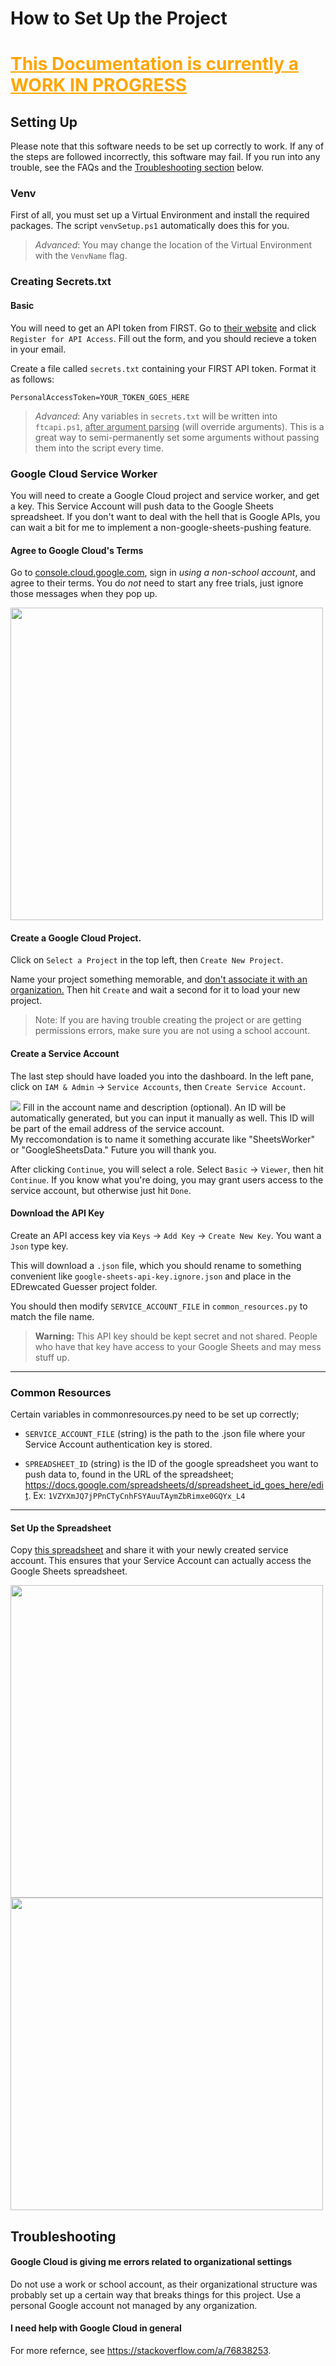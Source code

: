 # How to Set Up the Project

# <p style="color:orange"><u>**This Documentation is currently a WORK IN PROGRESS**</u></p>

## Setting Up
Please note that this software needs to be set up correctly to work. If any of the steps are followed incorrectly, this software may fail. If you run into any trouble, see the FAQs and the [Troubleshooting section](#Troubleshooting) below.

### Venv
First of all, you must set up a Virtual Environment and install the required packages. The script `venvSetup.ps1` automatically does this for you.

> *Advanced*: You may change the location of the Virtual Environment with the `VenvName` flag.


### Creating Secrets.txt
#### Basic
You will need to get an API token from FIRST.
Go to [their website](https://ftc-events.firstinspires.org/services/API) and click `Register for API Access`. Fill out the form, and you should recieve a token in your email.


Create a file called `secrets.txt` containing your FIRST API token. Format it as follows:
```
PersonalAccessToken=YOUR_TOKEN_GOES_HERE
```

> *Advanced*: Any variables in `secrets.txt` will be written into `ftcapi.ps1`, <u>after argument parsing</u> (will override arguments). 
> This is a great way to semi-permanently set some arguments without passing them into the script every time. 



### Google Cloud Service Worker
You will need to create a Google Cloud project and service worker, and get a key.
This Service Account will push data to the Google Sheets spreadsheet. If you don't want to deal with the hell that is Google APIs, you can wait a bit for me to implement a non-google-sheets-pushing feature.


#### Agree to Google Cloud's Terms
Go to [console.cloud.google.com](https://console.cloud.google.com), sign in *using a non-school account*, and agree to their terms. You do *not* need to start any free trials, just ignore those messages when they pop up.

<img style="width:500px" src="images/GoogleCloudWelcome.png" />



#### Create a Google Cloud Project.
Click on `Select a Project` in the top left, then `Create New Project`.

<!-- <img style="width:300px" src="images/GoogleCloudSelectAProject2.png"> -->


Name your project something memorable, and <u>don't associate it with an organization.</u> Then hit `Create` and wait a second for it to load your new project.

> Note: If you are having trouble creating the project or are getting permissions errors, make sure you are not using a school account.

<!-- <img style="width:500px" src="images/GoogleCloudNewProject.png" /> -->


#### Create a Service Account
The last step should have loaded you into the dashboard. In the left pane, click on `IAM & Admin` -> `Service Accounts`, then `Create Service Account`.

<img src="images/GoogleCloudCreateServiceAccount.png">
Fill in the account name and description (optional). An ID will be automatically generated, but you can input it manually as well. This ID will be part of the email address of the service account. <br>
My reccomondation is to name it something accurate like "SheetsWorker" or "GoogleSheetsData." Future you will thank you.

After clicking `Continue`, you will select a role. Select `Basic` -> `Viewer`, then hit `Continue`.
If you know what you're doing, you may grant users access to the service account, but otherwise just hit `Done`.




#### Download the API Key
Create an API access key via `Keys` -> `Add Key` -> `Create New Key`. You want a `Json` type key.

This will download a `.json` file, which you should rename to something convenient like `google-sheets-api-key.ignore.json` and place in the EDrewcated Guesser project folder.

You should then modify `SERVICE_ACCOUNT_FILE` in `common_resources.py` to match the file name. <!-- TODO: update this when it's changed to being in secrets.txt  -->

> **Warning:** This API key should be kept secret and not shared.
> People who have that key have access to your Google Sheets and may mess stuff up. 


---

### Common Resources
<!-- TODO: Update this when it's changed to secrets.txt -->
Certain variables in commonresources.py need to be set up correctly;
 - `SERVICE_ACCOUNT_FILE` (string) is the path to the .json file where your Service Account authentication key is stored.

 - `SPREADSHEET_ID` (string) is the ID of the google spreadsheet you want to push data to, found in the URL of the spreadsheet; https://docs.google.com/spreadsheets/d/spreadsheet_id_goes_here/edit. Ex: `1VZYXmJQ7jPPnCTyCnhFSYAuuTAymZbRimxe0GQYx_L4`


---

#### Set Up the Spreadsheet
Copy [this spreadsheet](https://docs.google.com/spreadsheets/d/1VZYXmJQ7jPPnCTyCnhFSYAuuTAymZbRimxe0GQYx_L4/edit?usp=sharing) and share it with your newly created service account. This ensures that your Service Account can actually access the Google Sheets spreadsheet.

<img style="width:500px" src="images/GoogleCloudServiceAccountEmail.png">
<img style="width:500px" src="images/GoogleSheetsShareWithServiceAccount.png">



## Troubleshooting

#### Google Cloud is giving me errors related to organizational settings
Do not use a work or school account, as their organizational structure was probably set up a certain way that breaks things for this project. Use a personal Google account not managed by any organization.

#### I need help with Google Cloud in general
For more refernce, see https://stackoverflow.com/a/76838253.

